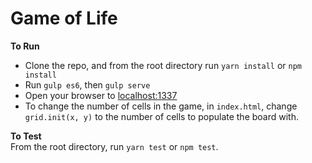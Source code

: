 # Game of Life

**To Run**  
 - Clone the repo, and from the root directory run `yarn install` or `npm install`
 - Run `gulp es6`, then `gulp serve`
 - Open your browser to [localhost:1337](http://localhost:1337)
 - To change the number of cells in the game, in `index.html`, change `grid.init(x, y)` to the number of cells to populate the board with.

**To Test**  
From the root directory, run `yarn test` or `npm test`.